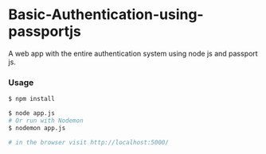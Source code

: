 # Basic-Authentication-using-passportjs
A web app with the entire authentication system using node js and passport js.
 
 
 ### Usage

```sh
$ npm install
```

```sh
$ node app.js
# Or run with Nodemon 
$ nodemon app.js

# in the browser visit http://localhost:5000/
```
